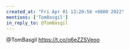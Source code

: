 ```yaml
---
created_at: "Fri Apr 01 13:20:56 +0000 2022"
mentions: ['TomBasgil']
in_reply_to: @TomBasgil
---
```


@TomBasgil https://t.co/o6eZZSVeoo
